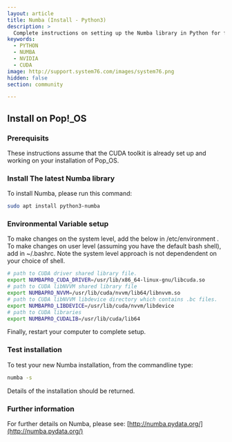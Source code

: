 ```yaml
---
layout: article
title: Numba (Install - Python3)
description: >
  Complete instructions on setting up the Numba library in Python for fast, parallel computing using the NVIDIA CUDA toolkit.
keywords:
  - PYTHON
  - NUMBA
  - NVIDIA
  - CUDA
image: http://support.system76.com/images/system76.png
hidden: false
section: community

---
```


## Install on Pop!_OS

### Prerequisits

These instructions assume that the CUDA toolkit is already set up and working on your installation of Pop_OS.

### Install The latest Numba library

To install Numba, please run this command:

```bash
sudo apt install python3-numba
```

### Environmental Variable setup
To make changes on the system level, add the below in  /etc/environment .
To make changes on user level (assuming you have the default bash shell), add in ~/.bashrc.
Note the system level approach is not dependendent on your choice of shell. 

```bash
# path to CUDA driver shared library file.
export NUMBAPRO_CUDA_DRIVER=/usr/lib/x86_64-linux-gnu/libcuda.so
# path to CUDA libNVVM shared library file
export NUMBAPRO_NVVM=/usr/lib/cuda/nvvm/lib64/libnvvm.so
# path to CUDA libNVVM libdevice directory which contains .bc files.
export NUMBAPRO_LIBDEVICE=/usr/lib/cuda/nvvm/libdevice
# path to CUDA libraries
export NUMBAPRO_CUDALIB=/usr/lib/cuda/lib64
```

Finally, restart your computer to complete setup. 

### Test installation

To test your new Numba installation, from the commandline type:

```bash
numba -s
```

Details of the installation should be returned.

### Further information

For further details on Numba, please see:
[http://numba.pydata.org/](http://numba.pydata.org/)
